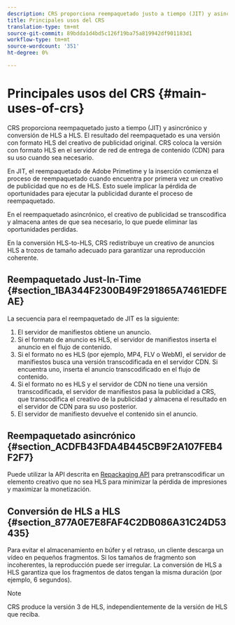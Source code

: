 ```yaml
---
description: CRS proporciona reempaquetado justo a tiempo (JIT) y asincrónico y conversión de HLS a HLS. El resultado del reempaquetado es una versión con formato HLS del creativo de publicidad original. CRS coloca la versión con formato HLS en el servidor de red de entrega de contenido (CDN) para su uso cuando sea necesario.
title: Principales usos del CRS
translation-type: tm+mt
source-git-commit: 89bdda1d4bd5c126f19ba75a819942df901183d1
workflow-type: tm+mt
source-wordcount: '351'
ht-degree: 0%

---
```



# Principales usos del CRS {#main-uses-of-crs}

CRS proporciona reempaquetado justo a tiempo (JIT) y asincrónico y conversión de HLS a HLS. El resultado del reempaquetado es una versión con formato HLS del creativo de publicidad original. CRS coloca la versión con formato HLS en el servidor de red de entrega de contenido (CDN) para su uso cuando sea necesario.

En JIT, el reempaquetado de Adobe Primetime y la inserción comienza el proceso de reempaquetado cuando encuentra por primera vez un creativo de publicidad que no es de HLS. Esto suele implicar la pérdida de oportunidades para ejecutar la publicidad durante el proceso de reempaquetado.

En el reempaquetado asincrónico, el creativo de publicidad se transcodifica y almacena antes de que sea necesario, lo que puede eliminar las oportunidades perdidas.

En la conversión HLS-to-HLS, CRS redistribuye un creativo de anuncios HLS a trozos de tamaño adecuado para garantizar una reproducción coherente.

## Reempaquetado Just-In-Time {#section_1BA344F2300B49F291865A7461EDFEAE}

La secuencia para el reempaquetado de JIT es la siguiente:

1. El servidor de manifiestos obtiene un anuncio.
1. Si el formato de anuncio es HLS, el servidor de manifiestos inserta el anuncio en el flujo de contenido.
1. Si el formato no es HLS (por ejemplo, MP4, FLV o WebM), el servidor de manifiestos busca una versión transcodificada en el servidor CDN. Si encuentra uno, inserta el anuncio transcodificado en el flujo de contenido.
1. Si el formato no es HLS y el servidor de CDN no tiene una versión transcodificada, el servidor de manifiestos pasa la publicidad a CRS, que transcodifica el creativo de la publicidad y almacena el resultado en el servidor de CDN para su uso posterior.
1. El servidor de manifiesto devuelve el contenido sin el anuncio.

## Reempaquetado asincrónico {#section_ACDFB43FDA4B445CB9F2A107FEB4F2F7}

Puede utilizar la API descrita en [Repackaging API](../~old-creative-repackaging-service/api-repackage.md) para pretranscodificar un elemento creativo que no sea HLS para minimizar la pérdida de impresiones y maximizar la monetización.

## Conversión de HLS a HLS {#section_877A0E7E8FAF4C2DB086A31C24D53435}

Para evitar el almacenamiento en búfer y el retraso, un cliente descarga un vídeo en pequeños fragmentos. Si los tamaños de fragmento son incoherentes, la reproducción puede ser irregular. La conversión de HLS a HLS garantiza que los fragmentos de datos tengan la misma duración (por ejemplo, 6 segundos).

>[!NOTE]
>
>CRS produce la versión 3 de HLS, independientemente de la versión de HLS que reciba.
